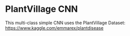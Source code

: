 # PlantVillage CNN

This multi-class simple CNN uses the PlantVillage Dataset: https://www.kaggle.com/emmarex/plantdisease
